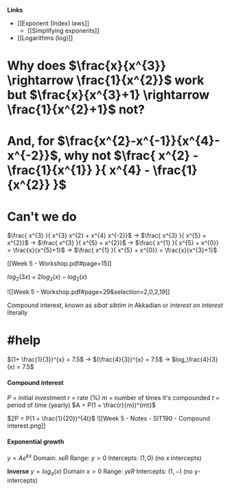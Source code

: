 **Links**
- [[Exponent (Index) laws]]
	- [[Simplifying exponents]] 
- [[Logarithms (log)]] 

# Why does $\frac{x}{x^{3}} \rightarrow \frac{1}{x^{2}}$ work but $\frac{x}{x^{3}+1} \rightarrow \frac{1}{x^{2}+1}$ not?

# And, for $\frac{x^{2}-x^{-1}}{x^{4}-x^{-2}}$, why not $\frac{ x^{2} - \frac{1}{x^{1}} }{ x^{4} - \frac{1}{x^{2}} }$
# Can't we do
$\frac{ x^{3} }{ x^{3} x^{2}  +  x^{4} x^{-2}}$
-> $\frac{ x^{3} }{ x^{5}  +  x^{2}}$
-> $\frac{ x^{3} }{ x^{5}  +  x^{2}}$
	-> $\frac{ x^{1} }{ x^{5}  +  x^{0}} = \frac{x}{x^{5}+1}$
	-> $\frac{ x^{1} }{ x^{5}  +  x^{0}} = \frac{x}{x^{3}+1}$

[[Week 5 - Workshop.pdf#page=15]]


$log_{2}(3x) + 2log_{2}(x) - log_{2}(x)$

![[Week 5 - Workshop.pdf#page=29&selection=2,0,2,19]]


Compound interest, known as *sibat sibtim* in Akkadian or *interest on interest* literally

# #help
$(1+ \frac{1}{3})^{x} = 7.5$
-> $(\frac{4}{3})^{x} = 7.5$
-> $log_\frac{4}{3}(x) = 7.5$


#### Compound interest
$P$ = initial investment
$r$ = rate (%)
$m$ = number of times it's compounded
$t$ = period of time (yearly)
$A = P(1 + \frac{r}{m})^{mt}$

$2P = P(1 + \frac{1}{20})^{4t}$
![[Week 5 - Notes - SIT190 - Compound interest.png]]

#### Exponential growth
$y = Ae^{kx}$
Domain: $x \epsilon R$
Range: $y > 0$
Intercepts: $(1, 0)$ (no x intercepts)

**Inverse**
$y = log_{a}(x)$
Domain $x > 0$
Range: $y \epsilon R$
Intercepts: $(1, -)$ (no y-intercepts)